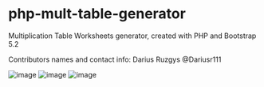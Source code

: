 # php-mult-table-generator

Multiplication Table Worksheets generator, created with PHP and Bootstrap 5.2

Contributors names and contact info: Darius Ruzgys @Dariusr111

![image](https://user-images.githubusercontent.com/106965568/187042732-0124f273-7b6a-478c-be15-e1f4910dd574.png)
![image](https://user-images.githubusercontent.com/106965568/187042756-401d65c6-5a69-47a1-baf5-2dff67fd4bd8.png)
![image](https://user-images.githubusercontent.com/106965568/187042774-45bc1205-f8a5-469c-92c6-02b351018c7b.png)




